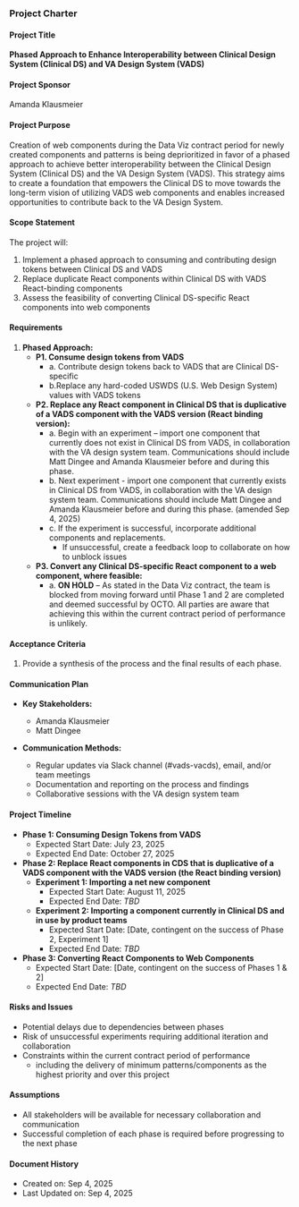 ### Project Charter
#### Project Title
**Phased Approach to Enhance Interoperability between Clinical Design System (Clinical DS) and VA Design System (VADS)**
#### Project Sponsor
Amanda Klausmeier

#### Project Purpose
Creation of web components during the Data Viz contract period for newly created components and patterns is being deprioritized in favor of a phased approach to achieve better interoperability between the Clinical Design System (Clinical DS) and the VA Design System (VADS). This strategy aims to create a foundation that empowers the Clinical DS to move towards the long-term vision of utilizing VADS web components and enables increased opportunities to contribute back to the VA Design System.

#### Scope Statement
The project will:
1. Implement a phased approach to consuming and contributing design tokens between Clinical DS and VADS
2. Replace duplicate React components within Clinical DS with VADS React-binding components
3. Assess the feasibility of converting Clinical DS-specific React components into web components

#### Requirements
1. **Phased Approach:**
    - **P1. Consume design tokens from VADS**
      - a. Contribute design tokens back to VADS that are Clinical DS-specific
      - b.Replace any hard-coded USWDS (U.S. Web Design System) values with VADS tokens
    - **P2. Replace any React component in Clinical DS that is duplicative of a VADS component with the VADS version (React binding version):**
      - a. Begin with an experiment – import one component that currently does not exist in Clinical DS from VADS, in collaboration with the VA design system team. Communications should include Matt Dingee and Amanda Klausmeier before and during this phase.
      - b. Next experiment - import one component that currently exists in Clinical DS from VADS, in collaboration with the VA design system team. Communications should include Matt Dingee and Amanda Klausmeier before and during this phase. (amended Sep 4, 2025)
      - c. If the experiment is successful, incorporate additional components and replacements.
        - If unsuccessful, create a feedback loop to collaborate on how to unblock issues
    - **P3. Convert any Clinical DS-specific React component to a web component, where feasible:**
      - a. **ON HOLD** – As stated in the Data Viz contract, the team is blocked from moving forward until Phase 1 and 2 are completed and deemed successful by OCTO. All parties are aware that achieving this within the current contract period of performance is unlikely.

#### Acceptance Criteria
1. Provide a synthesis of the process and the final results of each phase.

#### Communication Plan
- **Key Stakeholders:**
   - Amanda Klausmeier
   - Matt Dingee

- **Communication Methods:**
  - Regular updates via Slack channel (#vads-vacds), email, and/or team meetings
  - Documentation and reporting on the process and findings
  - Collaborative sessions with the VA design system team

#### Project Timeline
- **Phase 1: Consuming Design Tokens from VADS**
  - Expected Start Date: July 23, 2025
  - Expected End Date: October 27, 2025
- **Phase 2: Replace React components in CDS that is duplicative of a VADS component with the VADS version (the React binding version)**
  - **Experiment 1: Importing a net new component**
    - Expected Start Date: August 11, 2025
    - Expected End Date: _TBD_
  - **Experiment 2: Importing a component currently in Clinical DS and in use by product teams**
    - Expected Start Date: [Date, contingent on the success of Phase 2, Experiment 1]
    - Expected End Date: _TBD_
- **Phase 3: Converting React Components to Web Components**
  - Expected Start Date: [Date, contingent on the success of Phases 1 & 2]
  - Expected End Date: _TBD_

#### Risks and Issues
- Potential delays due to dependencies between phases
- Risk of unsuccessful experiments requiring additional iteration and collaboration
- Constraints within the current contract period of performance
  - including the delivery of minimum patterns/components as the highest priority and over this project

#### Assumptions
- All stakeholders will be available for necessary collaboration and communication
- Successful completion of each phase is required before progressing to the next phase


#### Document History
- Created on: Sep 4, 2025
- Last Updated on: Sep 4, 2025










